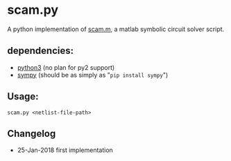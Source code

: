 # scam.py
A python implementation of [scam.m][scam], a  matlab symbolic circuit solver script.

## dependencies:
  - [python3][py3] (no plan for py2 support)
  - [sympy][sympy] (should be as simply as "`pip install sympy`")

## Usage:
```shell
scam.py <netlist-file-path>
```


## Changelog
* 25-Jan-2018 first implementation

[scam]: https://www.swarthmore.edu/NatSci/echeeve1/Ref/mna/MNA6.html
[sympy]: http://www.sympy.org/en/index.html
[py3]: https://www.python.org/
